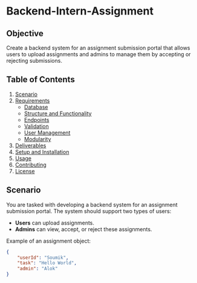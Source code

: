 # Backend-Intern-Assignment

## Objective

Create a backend system for an assignment submission portal that allows users to upload assignments and admins to manage them by accepting or rejecting submissions.

## Table of Contents

1. [Scenario](#scenario)
2. [Requirements](#requirements)
   - [Database](#database)
   - [Structure and Functionality](#structure-and-functionality)
   - [Endpoints](#endpoints)
   - [Validation](#validation)
   - [User Management](#user-management)
   - [Modularity](#modularity)
3. [Deliverables](#deliverables)
4. [Setup and Installation](#setup-and-installation)
5. [Usage](#usage)
6. [Contributing](#contributing)
7. [License](#license)

## Scenario

You are tasked with developing a backend system for an assignment submission portal. The system should support two types of users:

- **Users** can upload assignments.
- **Admins** can view, accept, or reject these assignments.

Example of an assignment object:

```json
{
    "userId": "Soumik",
    "task": "Hello World",
    "admin": "Alok"
}

